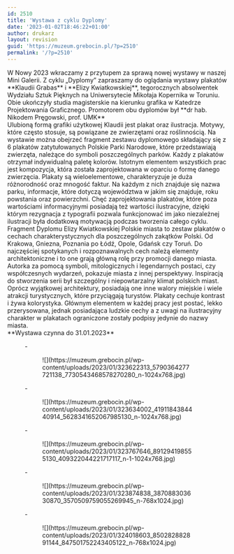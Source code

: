 ```yaml
---
id: 2510
title: 'Wystawa z cyklu Dyplomy'
date: '2023-01-02T18:46:22+01:00'
author: drukarz
layout: revision
guid: 'https://muzeum.grebocin.pl/?p=2510'
permalink: '/?p=2510'
---
```


<div class="" dir="auto"><div class="x1iorvi4 x1pi30zi x1l90r2v x1swvt13" data-ad-comet-preview="message" data-ad-preview="message" id="jsc_c_zv"><div class="x78zum5 xdt5ytf xz62fqu x16ldp7u"><div class="xu06os2 x1ok221b"><div class="x11i5rnm xat24cr x1mh8g0r x1vvkbs xdj266r x126k92a"><div dir="auto">W Nowy 2023 wkraczamy z przytupem za sprawą nowej wystawy w naszej Mini Galerii. Z cyklu „Dyplomy” zapraszamy do oglądania wystawy plakatów **Klaudii Grabas** i **Elizy Kwiatkowskiej**, tegorocznych absolwentek Wydziału Sztuk Pięknych na Uniwersytecie Mikołaja Kopernika w Toruniu. Obie ukończyły studia magisterskie na kierunku grafika w Katedrze Projektowania Graficznego. Promotorem obu dyplomów był **dr hab. Nikodem Pręgowski, prof. UMK**</div></div><div class="x11i5rnm xat24cr x1mh8g0r x1vvkbs xtlvy1s x126k92a"><div dir="auto"> </div></div><div class="x11i5rnm xat24cr x1mh8g0r x1vvkbs xtlvy1s x126k92a"><div dir="auto">Ulubioną formą grafiki użytkowej Klaudii jest plakat oraz ilustracja. Motywy, które często stosuje, są powiązane ze zwierzętami oraz roślinnością. Na wystawie można obejrzeć fragment zestawu dyplomowego składający się z 6 plakatów zatytułowanych Polskie Parki Narodowe, które przedstawiają zwierzęta, należące do symboli poszczególnych parków. Każdy z plakatów otrzymał indywidualną paletę kolorów. Istotnym elementem wszystkich prac jest kompozycja, która została zaprojektowana w oparciu o formę danego zwierzęcia. Plakaty są wieloelementowe, charakteryzuje je duża różnorodność oraz mnogość faktur. Na każdym z nich znajduje się nazwa parku, informacje, które dotyczą województwa w jakim się znajduje, roku powstania oraz powierzchni. Chęć zaprojektowania plakatów, które poza wartościami informacyjnymi posiadają też wartości ilustracyjne, dzięki którym rezygnacja z typografii pozwala funkcjonować im jako niezależnej ilustracji była dodatkową motywacją podczas tworzenia całego cyklu.</div></div><div dir="auto"> </div><div dir="auto"> </div><div class="x11i5rnm xat24cr x1mh8g0r x1vvkbs xtlvy1s x126k92a"><div dir="auto">Fragment Dyplomu Elizy Kwiatkowskiej Polskie miasta to zestaw plakatów o cechach charakterystycznych dla poszczególnych zakątków Polski. Od Krakowa, Gniezna, Poznania po Łódź, Opole, Gdańsk czy Toruń. Do najczęściej spotykanych i rozpoznawalnych cech należą elementy architektoniczne i to one grają główną rolę przy promocji danego miasta. Autorka za pomocą symboli, mitologicznych i legendarnych postaci, czy współczesnych wydarzeń, pokazuje miasta z innej perspektywy. Inspiracją do stworzenia serii był szczególny i niepowtarzalny klimat polskich miast. Oprócz wyjątkowej architektury, posiadają one inne walory miejskie i wiele atrakcji turystycznych, które przyciągają turystów. Plakaty cechuje kontrast i żywa kolorystyka. Głównym elementem w każdej pracy jest postać, lekko przerysowana, jednak posiadająca ludzkie cechy a z uwagi na ilustracyjny charakter w plakatach ograniczone zostały podpisy jedynie do nazwy miasta.</div></div><div dir="auto"> </div><div class="x11i5rnm xat24cr x1mh8g0r x1vvkbs xtlvy1s x126k92a"><div dir="auto">**Wystawa czynna do 31.01.2023**</div></div></div></div></div></div><figure class="wp-block-gallery columns-3 is-cropped wp-block-gallery-14 is-layout-flex wp-block-gallery-is-layout-flex">- <figure>![](https://muzeum.grebocin.pl/wp-content/uploads/2023/01/323622313_5790364277721138_7730543468578270280_n-1024x768.jpg)</figure>
- <figure>![](https://muzeum.grebocin.pl/wp-content/uploads/2023/01/323634002_4191184384440914_5628341652067985130_n-1024x768.jpg)</figure>
- <figure>![](https://muzeum.grebocin.pl/wp-content/uploads/2023/01/323767646_891294198555130_409322044221717117_n-1-1024x768.jpg)</figure>
- <figure>![](https://muzeum.grebocin.pl/wp-content/uploads/2023/01/323874838_387088303630870_3570509759055269945_n-768x1024.jpg)</figure>
- <figure>![](https://muzeum.grebocin.pl/wp-content/uploads/2023/01/324018603_850282882891144_847501752243405122_n-768x1024.jpg)</figure>

</figure>